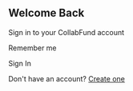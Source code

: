 ## Welcome Back

Sign in to your CollabFund account

Remember me

Sign In

Don't have an account? [Create one](https://62ada178-0a72-4937-bcd7-41901f1b0f55-00-319je1ozni43o.pike.replit.dev/register.html)